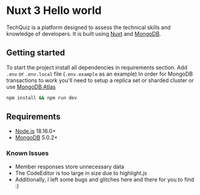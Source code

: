 # Nuxt 3 Hello world

TechQuiz is a platform designed to assess the technical skills and knowledge of developers.
It is built using [Nuxt][nuxt] and [MongoDB][mongo].

## Getting started

To start the project install all dependencies in requirements section.
Add `.env` or `.env.local` file (`.env.example` as an example)
In order for MongoDB transactions to work you'll need to setup a replica set or sharded cluster or use [MongoDB Atlas](https://www.mongodb.com/atlas)

```bash
npm install && npm run dev
```

## Requirements

- [Node.js][node] 18.16.0+
- [MongoDB][mongo] 5.0.2+

[node]: https://nodejs.org/
[nuxt]: https://nuxt.com/
[mongo]: https://www.mongodb.com/

### Known Issues

- Member responses store unnecessary data
- The CodeEditor is too large in size due to highlight.js
- Additionally, I left some bugs and glitches here and there for you to find :)
